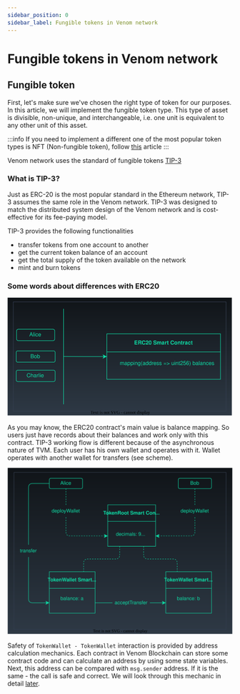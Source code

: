 ```yaml
---
sidebar_position: 0
sidebar_label: Fungible tokens in Venom network
---
```


# Fungible tokens in Venom network

## Fungible token&#x20;

First, let's make sure we've chosen the right type of token for our purposes. In this article, we will implement the fungible token type. This type of asset is divisible, non-unique, and interchangeable, i.e. one unit is equivalent to any other unit of this asset.&#x20;

:::info
If you need to implement a different one of the most popular token types is NFT (Non-fungible token), follow [this](../how-to-create-your-own-non-fungible-tip-4-token/non-fungible-tokens-in-venom-network) article
:::

Venom network uses the standard of fungible tokens [TIP-3](../../../standards/TIP/TIP-3/core-description.md)

### What is TIP-3?

Just as ERC-20 is the most popular standard in the Ethereum network, TIP-3 assumes the same role in the Venom network. TIP-3 was designed to match the distributed system design of the Venom network and is cost-effective for its fee-paying model.

TIP-3 provides the following functionalities

* transfer tokens from one account to another
* get the current token balance of an account
* get the total supply of the token available on the network
* mint and burn tokens

### Some words about differences with ERC20

![ERC20 concept simple scheme](<./assets/erc20.svg>)

As you may know, the ERC20 contract's main value is balance mapping. So users just have records about their balances and work only with this contract. TIP-3 working flow is different because of the asynchronous nature of TVM. Each user has his own wallet and operates with it. Wallet operates with another wallet for transfers (see scheme).

![TIP-3 concept simple scheme](<./assets/tip3.svg>)

Safety of `TokenWallet - TokenWallet` interaction is provided by address calculation mechanics. Each contract in Venom Blockchain can store some contract code and can calculate an address by using some state variables. Next, this address can be compared with `msg.sender` address. If it is the same - the call is safe and correct. We will look through this mechanic in detail [later](../developing-of-simple-voting-system/venom-in-action/voting-system-contracts.md).
